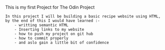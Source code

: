 This is my first Project for The Odin Project

    In this project I will be building a basic recipe website using HTML, by the end of this I would have learned :-
        - writting semantic HTML 
        - Inserting links to my website
        - how to push my project on git hub
        - how to commit properly 
        - and aslo gain a little bit of confidence
